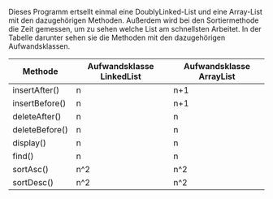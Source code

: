 Dieses Programm ertsellt einmal eine DoublyLinked-List und eine Array-List mit den dazugehörigen Methoden. Außerdem wird bei den Sortiermethode die Zeit gemessen, um
zu sehen welche List am schnellsten Arbeitet. In der Tabelle darunter sehen sie die Methoden mit den dazugehörigen Aufwandsklassen.


| Methode | Aufwandsklasse LinkedList | Aufwandsklasse ArrayList |
| -------- | -------- | -------- |
| insertAfter()   | n   | n+1   |
| insertBefore()   | n   | n+1   |
| deleteAfter()   | n   | n   |
| deleteBefore()   | n   | n   |
| display()   | n   | n   |
| find()   | n   | n   |
| sortAsc()   | n^2   | n^2   |
| sortDesc()   | n^2   | n^2   |
